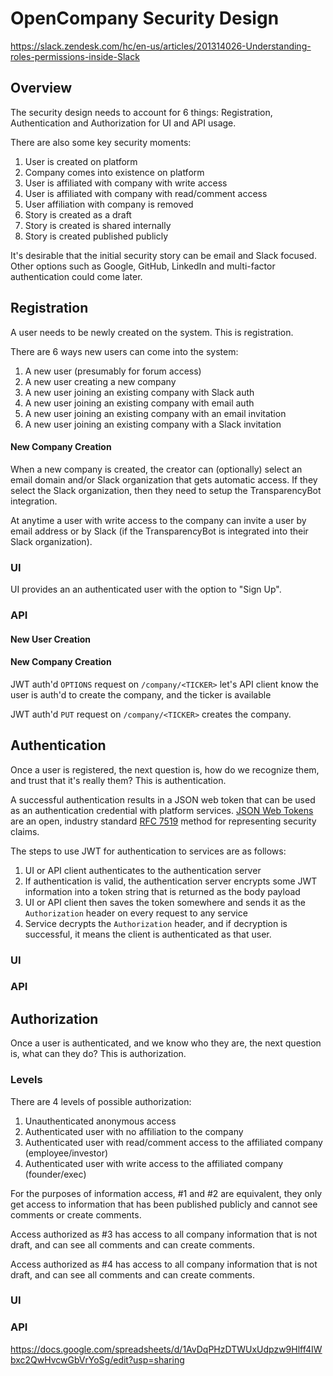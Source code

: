 # OpenCompany Security Design

https://slack.zendesk.com/hc/en-us/articles/201314026-Understanding-roles-permissions-inside-Slack

## Overview

The security design needs to account for 6 things: Registration, Authentication and Authorization for UI and 
API usage.

There are also some key security moments:

1. User is created on platform
1. Company comes into existence on platform
1. User is affiliated with company with write access
1. User is affiliated with company with read/comment access
1. User affiliation with company is removed
1. Story is created as a draft
1. Story is created is shared internally
1. Story is created published publicly

It's desirable that the initial security story can be email and Slack focused. Other options such as Google, GitHub, LinkedIn and multi-factor authentication could come later.


## Registration

A user needs to be newly created on the system. This is registration.

There are 6 ways new users can come into the system:

1. A new user (presumably for forum access)
2. A new user creating a new company
3. A new user joining an existing company with Slack auth
4. A new user joining an existing company with email auth
5. A new user joining an existing company with an email invitation
6. A new user joining an existing company with a Slack invitation

#### New Company Creation

When a new company is created, the creator can (optionally) select an email domain and/or Slack organization that gets automatic access. If they select the Slack organization, then they need to setup the TransparencyBot integration.

At anytime a user with write access to the company can invite a user by email address or by Slack (if the TransparencyBot is integrated into their Slack organization).

### UI

UI provides an an authenticated user with the option to "Sign Up".


### API

#### New User Creation


#### New Company Creation

JWT auth'd `OPTIONS` request on `/company/<TICKER>` let's API client know the user is auth'd to create the company, and the ticker is available

JWT auth'd `PUT` request on `/company/<TICKER>` creates the company.

## Authentication

Once a user is registered, the next question is, how do we recognize them, and trust that it's really them? This is authentication.

A successful authentication results in a JSON web token that can be used as an authentication credential with platform services. [JSON Web Tokens](http://jwt.io/) are an open, industry standard [RFC 7519](https://tools.ietf.org/html/rfc7519) method for representing security claims.

The steps to use JWT for authentication to services are as follows:

1. UI or API client authenticates to the authentication server
1. If authentication is valid, the authentication server encrypts some JWT information into a token string that is returned as the body payload
1. UI or API client then saves the token somewhere and sends it as the `Authorization` header on every request to any service
1. Service decrypts the `Authorization` header, and if decryption is successful, it means the client is authenticated as that user.

### UI


### API


## Authorization

Once a user is authenticated, and we know who they are, the next question is, what can they do? This is authorization.

### Levels

There are 4 levels of possible authorization:

1. Unauthenticated anonymous access
2. Authenticated user with no affiliation to the company
3. Authenticated user with read/comment access to the affiliated company (employee/investor)
4. Authenticated user with write access to the affiliated company (founder/exec)

For the purposes of information access, #1 and #2 are equivalent, they only get access to information that has been published publicly and cannot see comments or create comments.

Access authorized as #3 has access to all company information that is not draft, and can see all comments and can create comments.

Access authorized as #4 has access to all company information that is not draft, and can see all comments and can create comments.

### UI

### API

https://docs.google.com/spreadsheets/d/1AvDqPHzDTWUxUdpzw9Hlff4IWbxc2QwHvcwGbVrYoSg/edit?usp=sharing